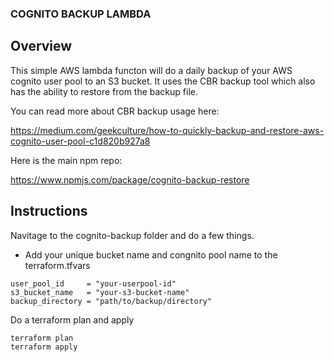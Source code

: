 ### COGNITO BACKUP LAMBDA

## Overview

This simple AWS lambda functon will do a daily backup of your AWS cognito user pool to an S3 bucket. It uses the CBR backup tool which also has the ability to restore from the backup file.

You can read more about CBR backup usage here: 

https://medium.com/geekculture/how-to-quickly-backup-and-restore-aws-cognito-user-pool-c1d820b927a8

Here is the main npm repo:

https://www.npmjs.com/package/cognito-backup-restore


## Instructions
Navitage to the cognito-backup folder and do a few things. 

- Add your unique bucket name and congnito pool name to the terraform.tfvars
```
user_pool_id     = "your-userpool-id"
s3_bucket_name   = "your-s3-bucket-name"
backup_directory = "path/to/backup/directory"
```
Do a terraform plan and apply
```
terraform plan
terraform apply
``` 